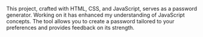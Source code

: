 This project, crafted with HTML, CSS, and JavaScript, serves as a password generator. Working on it has enhanced my understanding of JavaScript concepts. The tool allows you to create a password tailored to your preferences and provides feedback on its strength.
